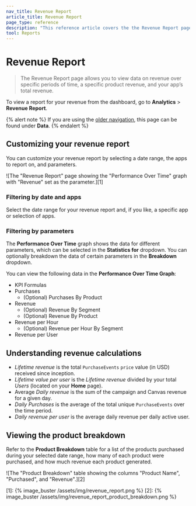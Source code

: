 ```yaml
---
nav_title: Revenue Report
article_title: Revenue Report
page_type: reference
description: "This reference article covers the the Revenue Report page."
tool: Reports
---
```


# Revenue Report

> The Revenue Report page allows you to view data on revenue over specific periods of time, a specific product revenue, and your app’s total revenue.

To view a report for your revenue from the dashboard, go to **Analytics** > **Revenue Report**. 

{% alert note %}
If you are using the [older navigation]({{site.baseurl}}/navigation), this page can be found under **Data**.
{% endalert %}

## Customizing your revenue report

You can customize your revenue report by selecting a date range, the apps to report on, and parameters.

![The "Revenue Report" page showing the "Performance Over Time" graph with "Revenue" set as the parameter.][1]

### Filtering by date and apps

Select the date range for your revenue report and, if you like, a specific app or selection of apps.

### Filtering by parameters

The **Performance Over Time** graph shows the data for different parameters, which can be selected in the **Statistics for** dropdown. You can optionally breakdown the data of certain parameters in the **Breakdown** dropdown.

You can view the following data in the **Performance Over Time Graph**:
- KPI Formulas
- Purchases
    - (Optional) Purchases By Product
- Revenue
    - (Optional) Revenue By Segment
    - (Optional) Revenue By Product
- Revenue per Hour
    - (Optional) Revenue per Hour By Segment
- Revenue per User

## Understanding revenue calculations

- *Lifetime revenue* is the total `PurchaseEvents` `price` value (in USD) received since inception. 
- *Lifetime value per user* is the *Lifetime revenue* divided by your total *Users* (located on your **Home** page).
- Average *Daily revenue* is the sum of the campaign and Canvas revenue for a given day.
- *Daily Purchases* is the average of the total unique `PurchaseEvents` over the time period.
- *Daily revenue per user* is the average daily revenue per daily active user.

## Viewing the product breakdown

Refer to the **Product Breakdown** table for a list of the products purchased during your selected date range, how many of each product were purchased, and how much revenue each product generated.

![The "Product Breakdown" table showing the columns "Product Name", "Purchased", and "Revenue".][2]


[1]: {% image_buster /assets/img/revenue_report.png %}
[2]: {% image_buster /assets/img/revenue_report_product_breakdown.png %}
